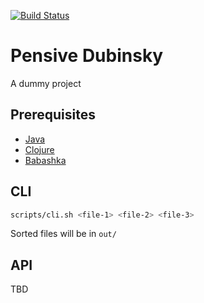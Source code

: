 [![Build Status](https://travis-ci.com/sansarip/pensive-dubinsky.svg?branch=main)](https://travis-ci.com/sansarip/pensive-dubinsky)

# Pensive Dubinsky

A dummy project

## Prerequisites

* [Java](https://openjdk.java.net/install/)
* [Clojure](https://clojure.org/guides/getting_started)
* [Babashka](https://github.com/babashka/babashka)

## CLI

```sh
scripts/cli.sh <file-1> <file-2> <file-3>
```

Sorted files will be in `out/`

## API

TBD
